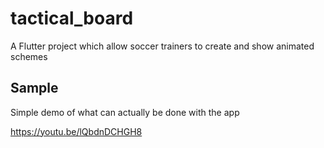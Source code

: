 # tactical_board

A Flutter project which allow soccer trainers to create and show animated schemes

## Sample

Simple demo of what can actually be done with the app

https://youtu.be/lQbdnDCHGH8
